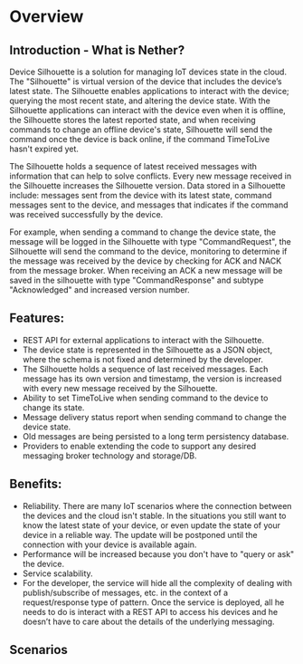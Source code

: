 # Overview

## Introduction - What is Nether?

Device Silhouette is a solution for managing IoT devices state in the cloud.
The "Silhouette" is virtual version of the device that includes the device’s
latest state. The Silhouette enables applications to interact with the device;
querying the most recent state, and altering the device state. With the Silhouette
applications can interact with the device even when it is offline, the Silhouette
stores the latest reported state, and when receiving commands to change an offline
device's state, Silhouette will send the command once the device is back online,
if the command TimeToLive hasn't expired yet.

The Silhouette holds a sequence of latest received messages with information that
can help to solve conflicts. Every new message received in the Silhouette increases
the Silhouette version. Data stored in a Silhouette include: messages sent from the
device with its latest state, command messages sent to the device, and messages
that indicates if the command was received successfully by the device.

For example, when sending a command to change the device state, the message will
be logged in the Silhouette with type "CommandRequest", the Silhouette will send
the command to the device, monitoring to determine if the message was received
by the device by checking for ACK and NACK from the message broker. When receiving
an ACK a new message will be saved in the silhouette with type "CommandResponse"
and subtype "Acknowledged" and increased version number.


## Features:

- REST API for external applications to interact with the Silhouette.
- The device state is represented in the Silhouette as a JSON object, where the schema is not fixed and determined by the developer.
- The Silhouette holds a sequence of last received messages. Each message has its own version and timestamp, the version is increased with every new message received by the Silhouette.
- Ability to set TimeToLive when sending command to the device to change its state.
- Message delivery status report when sending command to change the device state.
- Old messages are being persisted to a long term persistency database.
- Providers to enable extending the code to support any desired messaging broker technology and storage/DB.

## Benefits:

- Reliability. There are many IoT scenarios where the connection between the devices and the cloud isn't stable. In the situations you still want to know the latest state of your device, or even update the state of your device in a reliable way. The update will be postponed until the connection with your device is available again.
- Performance will be increased because you don't have to "query or ask" the device.
- Service scalability.
- For the developer, the service will hide all the complexity of dealing with publish/subscribe of messages, etc. in the context of a request/response type of pattern. Once the service is deployed, all he needs to do is interact with a REST API to access his devices and he doesn’t have to care about the details of the underlying messaging.

## Scenarios
